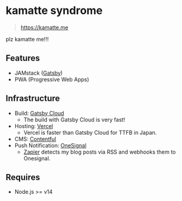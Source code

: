 # kamatte syndrome

> https://kamatte.me

plz kamatte me!!!

## Features

* JAMstack ([Gatsby](https://www.gatsbyjs.com/))
* PWA (Progressive Web Apps)

## Infrastructure

* Build: [Gatsby Cloud](https://www.gatsbyjs.com/products/cloud/)
  * The build with Gatsby Cloud is very fast!
* Hosting: [Vercel](https://vercel.com/)
  * Vercel is faster than Gatsby Cloud for TTFB in Japan.
* CMS: [Contentful](https://www.contentful.com/)
* Push Notification: [OneSignal](https://onesignal.com/)
  * [Zapier](https://zapier.com/) detects my blog posts via RSS and webhooks them to Onesignal.

## Requires

* Node.js >= v14
